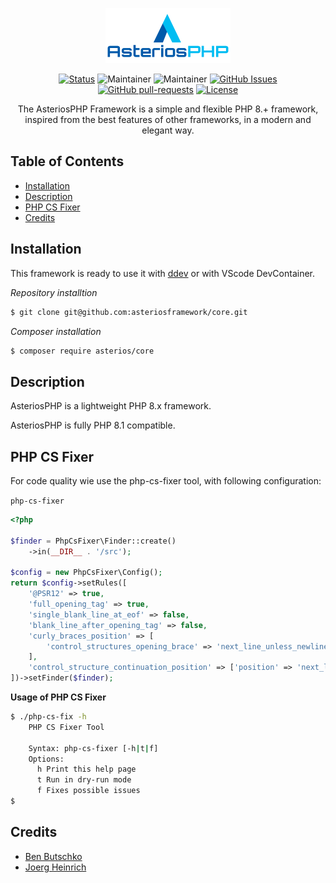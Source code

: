 <p align="center">
  <a href="" rel="noopener">
 <img width=200px height=88px src="./docs/asteriosphp-logo.png" alt="AsteriosPHP"></a>
</p>

<div align="center">

[![Status](https://img.shields.io/badge/status-active-success.svg)]()
![Maintainer](https://img.shields.io/badge/maintainer-@asteriosphp-blue)
![Maintainer](https://img.shields.io/badge/maintainer-@jfheinrich-blue)
[![GitHub Issues](https://img.shields.io/github/issues/asteriosframework/core.svg)](https://github.com/asteriosframework/core/issues)
[![GitHub pull-requests](https://img.shields.io/github/issues-pr/asteriosframework/core.svg)](https://GitHub.com/Naereen/StrapDown.js/pull/)
[![License](https://img.shields.io/badge/license-MIT-blue.svg)](/LICENSE)

</div>


<p align="center">The AsteriosPHP Framework is a simple and flexible PHP 8.+ framework, inspired from the best features of other frameworks, in a modern and elegant way.
    <br>
</p>

<h2>Table of Contents</h2>

- [Installation](#installation)
- [Description](#description)
- [PHP CS Fixer](#php-cs-fixer)
- [Credits](#credits)


## Installation

This framework is ready to use it with [ddev](https://ddev.readthedocs.io/en/stable/)
or with VScode DevContainer.

*Repository installtion*

```bash
$ git clone git@github.com:asteriosframework/core.git
```

*Composer installation*

```bash
$ composer require asterios/core
```

## Description
AsteriosPHP is a lightweight PHP 8.x framework.

AsteriosPHP is fully PHP 8.1 compatible.

## PHP CS Fixer

For code quality wie use the php-cs-fixer
tool, with following configuration:

`php-cs-fixer`

```php
<?php

$finder = PhpCsFixer\Finder::create()
    ->in(__DIR__ . '/src');

$config = new PhpCsFixer\Config();
return $config->setRules([
    '@PSR12' => true,
    'full_opening_tag' => true,
    'single_blank_line_at_eof' => false,
    'blank_line_after_opening_tag' => false,
    'curly_braces_position' => [
        'control_structures_opening_brace' => 'next_line_unless_newline_at_signature_end',
    ],
    'control_structure_continuation_position' => ['position' => 'next_line'],
])->setFinder($finder);
```

**Usage of PHP CS Fixer**

```bash
$ ./php-cs-fix -h
    PHP CS Fixer Tool

    Syntax: php-cs-fixer [-h|t|f]
    Options:
      h Print this help page
      t Run in dry-run mode
      f Fixes possible issues
$
```

## Credits

- [Ben Butschko](ben@asteriosphp.de)
- [Joerg Heinrich](joerg@asteriosphp.de)

